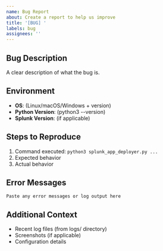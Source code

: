 ```yaml
---
name: Bug Report
about: Create a report to help us improve
title: '[BUG] '
labels: bug
assignees: ''
---
```


## Bug Description
A clear description of what the bug is.

## Environment
- **OS**: (Linux/macOS/Windows + version)
- **Python Version**: (python3 --version)
- **Splunk Version**: (if applicable)

## Steps to Reproduce
1. Command executed: `python3 splunk_app_deployer.py ...`
2. Expected behavior
3. Actual behavior

## Error Messages
```
Paste any error messages or log output here
```

## Additional Context
- Recent log files (from logs/ directory)
- Screenshots (if applicable)
- Configuration details